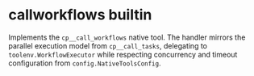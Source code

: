 # callworkflows builtin

Implements the `cp__call_workflows` native tool. The handler mirrors the
parallel execution model from `cp__call_tasks`, delegating to
`toolenv.WorkflowExecutor` while respecting concurrency and timeout
configuration from `config.NativeToolsConfig`.
